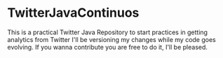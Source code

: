 # TwitterJavaContinuos
This is a practical Twitter Java Repository to start practices in getting analytics from Twitter
I'll be versioning my changes while my code goes evolving.
If you wanna contribute you are free to do it, I'll be pleased.
